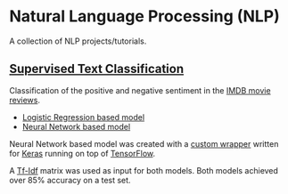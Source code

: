 # Natural Language Processing (NLP)
A collection of NLP projects/tutorials. 

## [Supervised Text Classification](https://github.com/karolisjan/Natural-Language-Processing/tree/master/supervised_classification)
Classification of the positive and negative sentiment in the [IMDB movie reviews](https://ai.stanford.edu/~amaas/data/sentiment/). 

- [Logistic Regression based model](https://github.com/karolisjan/Natural-Language-Processing/blob/master/supervised_classification/supervised_text_classification.ipynb)
- [Neural Network based model](https://github.com/karolisjan/Natural-Language-Processing/blob/master/supervised_classification/supervised_text_classification_w_Keras.ipynb) 

Neural Network based model was created with a [custom wrapper](https://github.com/karolisjan/Keras-Wrapper) written for [Keras](https://keras.io/) running on top of [TensorFlow](https://github.com/tensorflow/tensorflow).

A [Tf-Idf](https://en.wikipedia.org/wiki/Tf%E2%80%93idf) matrix was used as input for both models. Both models achieved over 85% accuracy on a test set.  
